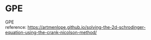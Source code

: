 # GPE
GPE  
reference: https://artmenlope.github.io/solving-the-2d-schrodinger-equation-using-the-crank-nicolson-method/
